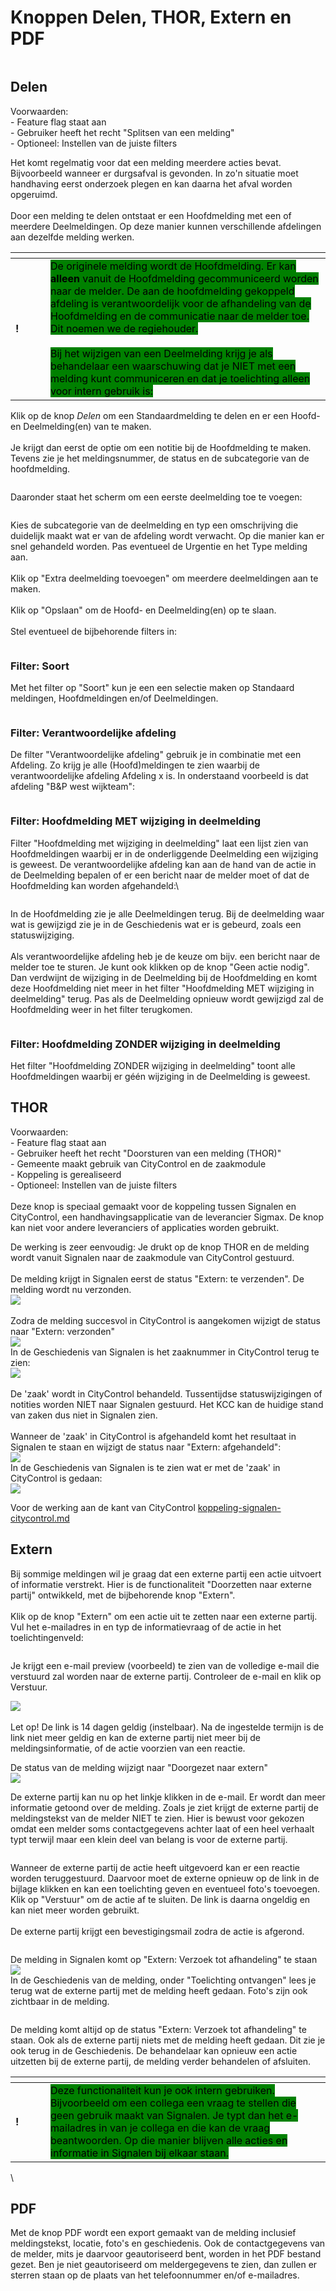 # Knoppen Delen, THOR, Extern en PDF

<div align="left">

<figure><img src=".gitbook/assets/image (15).png" alt=""><figcaption></figcaption></figure>

</div>

## Delen

Voorwaarden:\
\- Feature flag staat aan\
\- Gebruiker heeft het recht "Splitsen van een melding"\
\- Optioneel: Instellen van de juiste filters

Het komt regelmatig voor dat een melding meerdere acties bevat. Bijvoorbeeld wanneer er durgsafval is gevonden. In zo'n situatie moet handhaving eerst onderzoek plegen en kan daarna het afval worden opgeruimd.\
\
Door een melding te delen ontstaat er een Hoofdmelding met een of meerdere Deelmeldingen. Op deze manier kunnen verschillende afdelingen aan dezelfde melding werken.&#x20;

<table data-header-hidden><thead><tr><th width="40"></th><th></th></tr></thead><tbody><tr><td><strong>!</strong></td><td><mark style="background-color:green;">De originele melding wordt de Hoofdmelding. Er kan <strong>alleen</strong> vanuit de Hoofdmelding gecommuniceerd worden naar de melder. De aan de hoofdmelding gekoppeld afdeling is verantwoordelijk voor de afhandeling van de Hoofdmelding en de communicatie naar de melder toe. Dit noemen we de regiehouder.</mark><br><br><mark style="background-color:green;">Bij het wijzigen van een Deelmelding krijg je als behandelaar een waarschuwing dat je NIET met een melding kunt communiceren en dat je toelichting alleen voor intern gebruik is:</mark><br><img src=".gitbook/assets/image (257).png" alt=""></td></tr></tbody></table>

Klik op de knop _Delen_ om een Standaardmelding te delen en er een Hoofd- en Deelmelding(en) van te maken.\
\
Je krijgt dan eerst de optie om een notitie bij de Hoofdmelding te maken. Tevens zie je het meldingsnummer, de status en de subcategorie van de hoofdmelding.

<figure><img src=".gitbook/assets/image (16).png" alt=""><figcaption></figcaption></figure>

Daaronder staat het scherm om een eerste deelmelding toe te voegen:

<figure><img src=".gitbook/assets/image (17).png" alt=""><figcaption></figcaption></figure>

Kies de subcategorie van de deelmelding en typ een omschrijving die duidelijk maakt wat er van de afdeling wordt verwacht. Op die manier kan er snel gehandeld worden. Pas eventueel de Urgentie en het Type melding aan.\
\
Klik op "Extra deelmelding toevoegen" om meerdere deelmeldingen aan te maken.\
\
Klik op "Opslaan" om de Hoofd- en Deelmelding(en) op te slaan.\
\
Stel eventueel de bijbehorende filters in:

<div align="left">

<figure><img src=".gitbook/assets/image (252).png" alt=""><figcaption></figcaption></figure>

</div>

### Filter: Soort

Met het filter op "Soort" kun je een een selectie maken op Standaard meldingen, Hoofdmeldingen en/of Deelmeldingen.

<div align="left">

<figure><img src=".gitbook/assets/image (152).png" alt=""><figcaption></figcaption></figure>

</div>

### Filter: Verantwoordelijke afdeling

De filter "Verantwoordelijke afdeling" gebruik je in combinatie met een Afdeling. Zo krijg je alle (Hoofd)meldingen te zien waarbij de verantwoordelijke afdeling Afdeling x is. In onderstaand voorbeeld is dat afdeling "B\&P west wijkteam":

<figure><img src=".gitbook/assets/image (254).png" alt=""><figcaption></figcaption></figure>

### Filter: Hoofdmelding MET wijziging in deelmelding

Filter "Hoofdmelding met wijziging in deelmelding" laat een lijst zien van Hoofdmeldingen waarbij er in de onderliggende Deelmelding een wijziging is geweest. De verantwoordelijke afdeling kan aan de hand van de actie in de Deelmelding bepalen of er een bericht naar de melder moet of dat de Hoofdmelding kan worden afgehandeld:\


<figure><img src=".gitbook/assets/image (255).png" alt=""><figcaption></figcaption></figure>

In de Hoofdmelding zie je alle Deelmeldingen terug. Bij de deelmelding waar wat is gewijzigd zie je in de Geschiedenis wat er is gebeurd, zoals een statuswijziging.\
\
Als verantwoordelijke afdeling heb je de keuze om bijv. een bericht naar de melder toe te sturen. Je kunt ook klikken op de knop "Geen actie nodig". Dan verdwijnt de wijziging in de Deelmelding bij de Hoofdmelding en komt deze Hoofdmelding niet meer in het filter "Hoofdmelding MET wijziging in deelmelding" terug. Pas als de Deelmelding opnieuw wordt gewijzigd zal de Hoofdmelding weer in het filter terugkomen.

<figure><img src=".gitbook/assets/image (256).png" alt=""><figcaption></figcaption></figure>

### Filter: Hoofdmelding ZONDER wijziging in deelmelding

Het filter "Hoofdmelding ZONDER wijziging in deelmelding" toont alle Hoofdmeldingen waarbij er géén wijziging in de Deelmelding is geweest.&#x20;

## THOR

Voorwaarden:\
\- Feature flag staat aan\
\- Gebruiker heeft het recht "Doorsturen van een melding (THOR)"\
\- Gemeente maakt gebruik van CityControl en de zaakmodule\
\- Koppeling is gerealiseerd\
\- Optioneel: Instellen van de juiste filters\
\
Deze knop is speciaal gemaakt voor de koppeling tussen Signalen en CityControl, een handhavingsapplicatie van de leverancier Sigmax. De knop kan niet voor andere leveranciers of applicaties worden gebruikt.

De werking is zeer eenvoudig: Je drukt op de knop THOR en de melding wordt vanuit Signalen naar de zaakmodule van CityControl gestuurd. \
\
De melding krijgt in Signalen eerst de status "Extern: te verzenden". De melding wordt nu verzonden.\
![](<.gitbook/assets/image (153).png>)\
\
Zodra de melding succesvol in CityControl is aangekomen wijzigt de status naar "Extern: verzonden"\
![](<.gitbook/assets/image (154).png>)\
In de Geschiedenis van Signalen is het zaaknummer in CityControl terug te zien:\
![](<.gitbook/assets/image (155).png>)\
\
De 'zaak' wordt in CityControl behandeld. Tussentijdse statuswijzigingen of notities worden NIET naar Signalen gestuurd. Het KCC kan de huidige stand van zaken dus niet in Signalen zien.\
\
Wanneer de 'zaak' in CityControl is afgehandeld komt het resultaat in Signalen te staan en wijzigt de status naar "Extern: afgehandeld":\
![](<.gitbook/assets/image (157).png>)\
In de Geschiedenis van Signalen is te zien wat er met de 'zaak' in CityControl is gedaan:\
![](<.gitbook/assets/image (156).png>)

Voor de werking aan de kant van CityControl [koppeling-signalen-citycontrol.md](koppeling-met-externe-systemen/koppeling-signalen-citycontrol.md "mention")

## Extern

Bij sommige meldingen wil je graag dat een externe partij een actie uitvoert of informatie verstrekt. Hier is de functionaliteit "Doorzetten naar externe partij" ontwikkeld, met de bijbehorende knop "Extern".\
\
Klik op de knop "Extern" om een actie uit te zetten naar een externe partij. Vul het e-mailadres in en typ de informatievraag of de actie in het toelichtingenveld:

<div align="left">

<figure><img src=".gitbook/assets/image (158).png" alt=""><figcaption></figcaption></figure>

</div>

Je krijgt een e-mail preview (voorbeeld) te zien van de volledige e-mail die verstuurd zal worden naar de externe partij. Controleer de e-mail en klik op Verstuur.

![](<.gitbook/assets/image (161).png>)\
\
Let op! De link is 14 dagen geldig (instelbaar). Na de ingestelde termijn is de link niet meer geldig en kan de externe partij niet meer bij de meldingsinformatie, of de actie voorzien van een reactie.

De status van de melding wijzigt naar "Doorgezet naar extern"\
![](<.gitbook/assets/image (160).png>)

De externe partij kan nu op het linkje klikken in de e-mail. Er wordt dan meer informatie getoond over de melding. Zoals je ziet krijgt de externe partij de meldingstekst van de melder NIET te zien. Hier is bewust voor gekozen omdat een melder soms contactgegevens achter laat of een heel verhaalt typt terwijl maar een klein deel van belang is voor de externe partij.

<div align="left">

<figure><img src=".gitbook/assets/image (162).png" alt=""><figcaption></figcaption></figure>

</div>

Wanneer de externe partij de actie heeft uitgevoerd kan er een reactie worden teruggestuurd. Daarvoor moet de externe opnieuw op de link in de bijlage klikken en kan een toelichting geven en eventueel foto's toevoegen. Klik op "Verstuur" om de actie af te sluiten. De link is daarna ongeldig en kan niet meer worden gebruikt.\
\
De externe partij krijgt een bevestigingsmail zodra de actie is afgerond.

<div align="left">

<figure><img src=".gitbook/assets/image (163).png" alt=""><figcaption></figcaption></figure>

</div>

De melding in Signalen komt op "Extern: Verzoek tot afhandeling" te staan\
![](<.gitbook/assets/image (164).png>)\
In de Geschiedenis van de melding, onder "Toelichting ontvangen" lees je terug wat de externe partij met de melding heeft gedaan. Foto's zijn ook zichtbaar in de melding.

<figure><img src=".gitbook/assets/image (165).png" alt=""><figcaption></figcaption></figure>

De melding komt altijd op de status "Extern: Verzoek tot afhandeling" te staan. Ook als de externe partij niets met de melding heeft gedaan. Dit zie je ook terug in de Geschiedenis. De behandelaar kan opnieuw een actie uitzetten bij de externe partij, de melding verder behandelen of afsluiten.

<table data-header-hidden><thead><tr><th width="40"></th><th></th></tr></thead><tbody><tr><td><strong>!</strong></td><td><mark style="background-color:green;">Deze functionaliteit kun je ook intern gebruiken. Bijvoorbeeld om een collega een vraag te stellen die geen gebruik maakt van Signalen. Je typt dan het e-mailadres in van je collega en die kan de vraag beantwoorden. Op die manier blijven alle acties en informatie in Signalen bij elkaar staan.</mark></td></tr></tbody></table>

\


## PDF

Met de knop PDF wordt een export gemaakt van de melding inclusief meldingstekst, locatie, foto's en geschiedenis. Ook de contactgegevens van de melder, mits je daarvoor geautoriseerd bent, worden in het PDF bestand gezet. Ben je niet geautoriseerd om meldergegevens te zien, dan zullen er sterren staan op de plaats van het telefoonnummer en/of e-mailadres.
